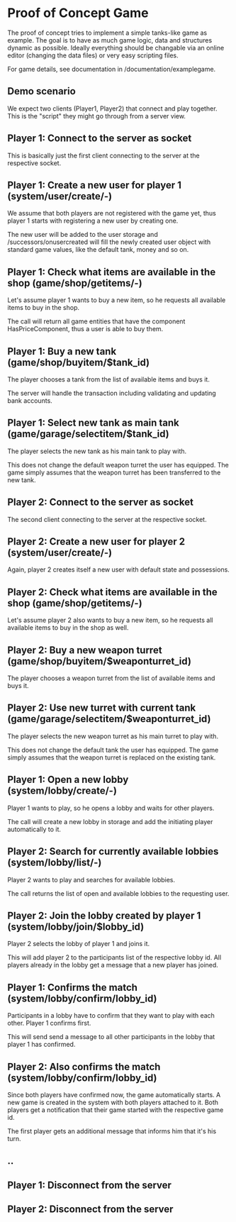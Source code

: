 # Proof of Concept Game

The proof of concept tries to implement a simple tanks-like game as example. The goal is to have as much game logic, data and structures dynamic as possible. Ideally everything should be changable via an online editor (changing the data files) or very easy scripting files.

For game details, see documentation in /documentation/examplegame.

## Demo scenario

We expect two clients (Player1, Player2) that connect and play together. This is the "script" they might go through from a server view.

## Player 1: Connect to the server as socket

This is basically just the first client connecting to the server at the respective socket.

## Player 1: Create a new user for player 1 (system/user/create/-)

We assume that both players are not registered with the game yet, thus player 1 starts with registering a new user by creating one.

The new user will be added to the user storage and /successors/onusercreated will fill the newly created user object with standard game values, like the default tank, money and so on. 

## Player 1: Check what items are available in the shop (game/shop/getitems/-)

Let's assume player 1 wants to buy a new item, so he requests all available items to buy in the shop.

The call will return all game entities that have the component HasPriceComponent, thus a user is able to buy them.

## Player 1: Buy a new tank (game/shop/buyitem/$tank_id)

The player chooses a tank from the list of available items and buys it.

The server will handle the transaction including validating and updating bank accounts.

## Player 1: Select new tank as main tank (game/garage/selectitem/$tank_id)

The player selects the new tank as his main tank to play with.

This does not change the default weapon turret the user has equipped. The game simply assumes that the weapon turret has been transferred to the new tank.

## Player 2: Connect to the server as socket

The second client connecting to the server at the respective socket.

## Player 2: Create a new user for player 2 (system/user/create/-)

Again, player 2 creates itself a new user with default state and possessions.

## Player 2: Check what items are available in the shop (game/shop/getitems/-)

Let's assume player 2 also wants to buy a new item, so he requests all available items to buy in the shop as well.

## Player 2: Buy a new weapon turret (game/shop/buyitem/$weaponturret_id)

The player chooses a weapon turret from the list of available items and buys it.

## Player 2: Use new turret with current tank (game/garage/selectitem/$weaponturret_id)

The player selects the new weapon turret as his main turret to play with.

This does not change the default tank the user has equipped. The game simply assumes that the weapon turret is replaced on the existing tank.

## Player 1: Open a new lobby (system/lobby/create/-)

Player 1 wants to play, so he opens a lobby and waits for other players.

The call will create a new lobby in storage and add the initiating player automatically to it.

## Player 2: Search for currently available lobbies (system/lobby/list/-)

Player 2 wants to play and searches for available lobbies.

The call returns the list of open and available lobbies to the requesting user.

## Player 2: Join the lobby created by player 1 (system/lobby/join/$lobby_id)

Player 2 selects the lobby of player 1 and joins it.

This will add player 2 to the participants list of the respective lobby id. All players already in the lobby get a message that a new player has joined.

## Player 1: Confirms the match (system/lobby/confirm/lobby_id)

Participants in a lobby have to confirm that they want to play with each other. Player 1 confirms first.

This will send send a message to all other participants in the lobby that player 1 has confirmed.

## Player 2: Also confirms the match (system/lobby/confirm/lobby_id)

Since both players have confirmed now, the game automatically starts. A new game is created in the system with both players attached to it. Both players get a notification that their game started with the respective game id.

The first player gets an additional message that informs him that it's his turn.

## ..

## Player 1: Disconnect from the server
## Player 2: Disconnect from the server
